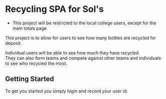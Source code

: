 # Recycling SPA for Sol's

* This project will be restricted to the local college users, except for the main totals page

This project is to allow for users to see how many bottles are recycled for deposit.

Individual users will be able to see how much they have recycled.  
They can also form teams and compete against other teams and individuals to see who recycled the most.
 
## Getting Started

To get you started you simply login and record your user id.

